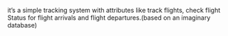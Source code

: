 it’s a simple tracking system with attributes like track flights, check flight Status for flight arrivals and
flight departures.(based on an imaginary database)
